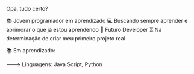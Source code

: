 Opa, tudo certo?

📚 Jovem programador em aprendizado
💻 Buscando sempre aprender e aprimorar o que já estou aprendendo
💎 Futuro Developer
⏳ Na determinação de criar meu primeiro projeto real

📚 Em aprendizado:

---> Linguagens: Java Script, Python 



